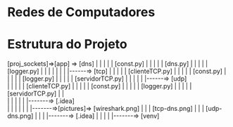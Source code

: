 # Redes de Computadores

# Estrutura do Projeto

[proj_sockets]=>[app] => [dns]
      |            |         |
      |            |      [const.py] 
      |            |         |
      |            |      [dns.py]
      |            |         |
      |            |      [logger.py]
      |            |
      |            |
      |            |
      |            |------=> [tcp]
      |            |            |
      |            |         [clienteTCP.py]
      |            |            |
      |            |         [const.py]
      |            |            |
      |            |         [logger.py]
      |            |            |
      |            |         [servidorTCP.py]
      |            |
      |            |
      |            |------=> [udp]                 
      |            |            |
      |            |          [clienteTCP.py]
      |            |            |
      |            |          [const.py]
      |            |            |
      |            |          [logger.py]
      |            |            |
      |            |          [servidorTCP.py]
      |            |  
      |            |
      |            |
      |            |-------=> [.idea]  
      | 
      | 
      | 
      | 
      |
      |
      |-------=>[pictures]=> [wireshark.png]
      |                              |
      |                       [tcp-dns.png]
      |                              |
      |                       [udp-dns.png]
      |
      |
      |
      |-------=> [.idea]
      |
      |
      |
      |
      |-------=> [venv]
